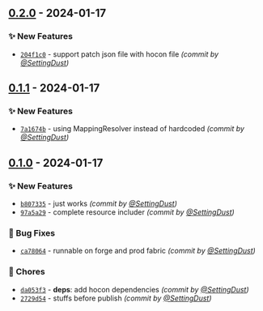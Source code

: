 
## [0.2.0] - 2024-01-17
### :sparkles: New Features
- [`204f1c0`](https://github.com/SettingDust/HoconResourceLoader/commit/204f1c03bde9cf6ee2997cc08d0eaa46e5795498) - support patch json file with hocon file *(commit by [@SettingDust](https://github.com/SettingDust))*


## [0.1.1] - 2024-01-17
### :sparkles: New Features
- [`7a1674b`](https://github.com/SettingDust/HoconResourceLoader/commit/7a1674ba1a12877ab72b0e41fc4039afbdcd36ea) - using MappingResolver instead of hardcoded *(commit by [@SettingDust](https://github.com/SettingDust))*


## [0.1.0] - 2024-01-17
### :sparkles: New Features
- [`b807335`](https://github.com/SettingDust/HoconResourceLoader/commit/b807335bd3a23ff9a5654bcd35cb901b48cd6cef) - just works *(commit by [@SettingDust](https://github.com/SettingDust))*
- [`97a5a29`](https://github.com/SettingDust/HoconResourceLoader/commit/97a5a2938a7dfcd3af4df3855c21f0efec4c0146) - complete resource includer *(commit by [@SettingDust](https://github.com/SettingDust))*

### :bug: Bug Fixes
- [`ca78064`](https://github.com/SettingDust/HoconResourceLoader/commit/ca78064f94d28fe697f7c60d57834e7be3daaafa) - runnable on forge and prod fabric *(commit by [@SettingDust](https://github.com/SettingDust))*

### :wrench: Chores
- [`da053f3`](https://github.com/SettingDust/HoconResourceLoader/commit/da053f33896f69fa12092775771ed3e5f08f4d8c) - **deps**: add hocon dependencies *(commit by [@SettingDust](https://github.com/SettingDust))*
- [`2729d54`](https://github.com/SettingDust/HoconResourceLoader/commit/2729d54392d0269078c08dcde6e778c3de9868b5) - stuffs before publish *(commit by [@SettingDust](https://github.com/SettingDust))*


[0.1.0]: https://github.com/SettingDust/HoconResourceLoader/compare/0.0.0...0.1.0
[0.1.1]: https://github.com/SettingDust/HoconResourceLoader/compare/0.1.0...0.1.1
[0.2.0]: https://github.com/SettingDust/HoconResourceLoader/compare/0.1.1...0.2.0